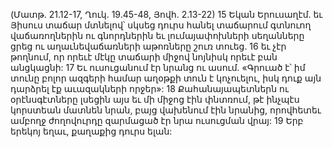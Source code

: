 (Մատթ. 21.12-17, Ղուկ. 19.45-48, Յովհ. 2.13-22)
15 Եկան Երուսաղէմ. եւ Յիսուս տաճար մտնելով՝ սկսեց դուրս հանել տաճարում գտնուող վաճառողներին ու գնորդներին եւ լումայափոխների սեղանները ցրեց ու աղաւնեվաճառների աթոռները շուռ տուեց. 16 եւ չէր թողնում, որ որեւէ մէկը տաճարի միջով նոյնիսկ որեւէ բան անցկացնի: 17 Եւ ուսուցանում էր նրանց ու ասում. «Գրուած է՝ իմ տունը բոլոր ազգերի համար աղօթքի տուն է կոչուելու, իսկ դուք այն դարձրել էք աւազակների որջեր»: 18 Քահանայապետներն ու օրէնսգէտները լսեցին այս եւ մի միջոց էին փնտռում, թէ ինչպէս կորստեան մատնեն նրան, բայց վախենում էին նրանից, որովհետեւ ամբողջ ժողովուրդը զարմացած էր նրա ուսուցման վրայ: 19 Երբ երեկոյ եղաւ, քաղաքից դուրս ելան:
